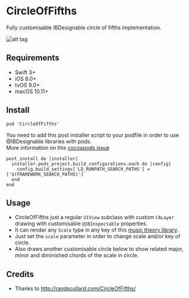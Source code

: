 CircleOfFifths
===

Fully customisable IBDesignable circle of fifths implementation.

![alt tag](https://github.com/cemolcay/CircleOfFifths/blob/master/demo.png?raw=true)

Requirements
----

* Swift 3+
* iOS 8.0+
* tvOS 9.0+
* macOS 10.11+

Install
----

```
pod 'CircleOfFifths'
```

You need to add this post installer script to your podfile in order to use @IBDesignable libraries with pods.     
More information on this [cocoapods issue](https://github.com/CocoaPods/CocoaPods/issues/5334)

```
post_install do |installer|
  installer.pods_project.build_configurations.each do |config|
    config.build_settings['LD_RUNPATH_SEARCH_PATHS'] = ['$(FRAMEWORK_SEARCH_PATHS)']
  end
end
```

Usage
----

* CircleOfFifths just a regular `UIView` subclass with custom `CALayer` drawing with customisable `@IBInspectable` properties.  
* It can render any `Scale` type in any key of this [music theory library](https://github.com/cemolcay/MusicTheory).  
* Just set the `scale` parameter in order to change scale and/or key of circle.  
* Also draws another customisable circle below to show related major, minor and diminished chords of the scale in circle.  

Credits
----

* Thanks to http://randscullard.com/CircleOfFifths/
